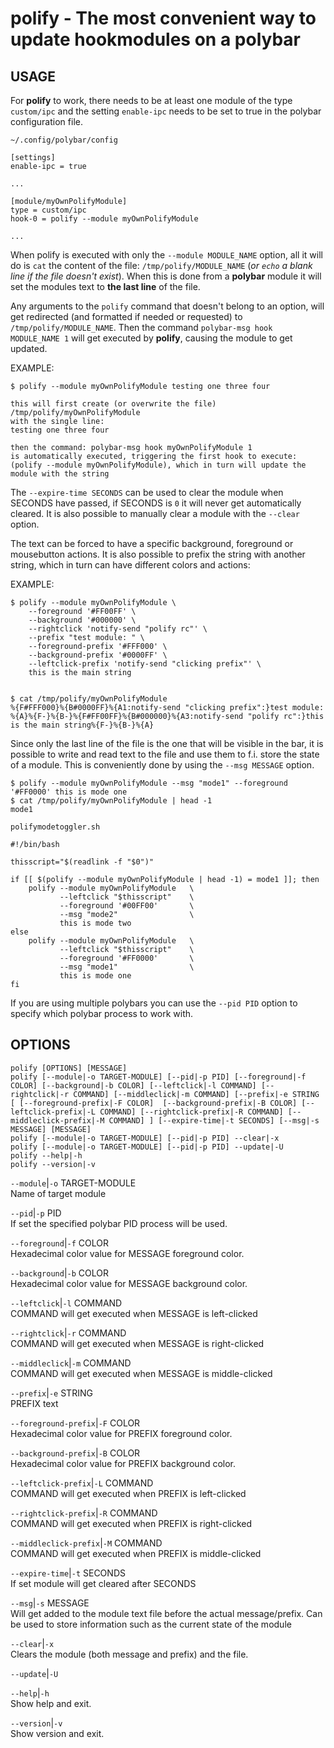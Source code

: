 # polify - The most convenient way to update hookmodules on a polybar 

USAGE
-----

For **polify** to work, there needs to be at least one
module of the type `custom/ipc` and the setting `enable-ipc`
needs to be set to true in the polybar configuration file.  

`~/.config/polybar/config`  
``` text
[settings]
enable-ipc = true

...

[module/myOwnPolifyModule]
type = custom/ipc
hook-0 = polify --module myOwnPolifyModule

...
```


When polify is executed with only the `--module
MODULE_NAME` option, all it will do is `cat` the content of
the file: `/tmp/polify/MODULE_NAME` (*or `echo` a blank line
if the file doesn't exist*). When this is done from a
**polybar** module it will set the modules text to **the
last line** of the file.  

Any arguments to the `polify` command that doesn't belong
to an option, will get redirected (and formatted if needed
or requested) to `/tmp/polify/MODULE_NAME`. Then the command
`polybar-msg hook MODULE_NAME 1` will get executed by
**polify**, causing the module to get updated.

EXAMPLE:  

```
$ polify --module myOwnPolifyModule testing one three four

this will first create (or overwrite the file) /tmp/polify/myOwnPolifyModule
with the single line:
testing one three four

then the command: polybar-msg hook myOwnPolifyModule 1
is automatically executed, triggering the first hook to execute:
(polify --module myOwnPolifyModule), which in turn will update the module with the string
```



The `--expire-time SECONDS` can be used to clear the module
when SECONDS have passed, if SECONDS is `0` it will never
get automatically cleared. It is also possible to manually
clear a module with the `--clear` option.  

The text can be forced to have a specific background,
foreground or mousebutton actions. It is also possible to
prefix the string with another string, which in turn can
have different colors and actions:  

EXAMPLE:  

``` text
$ polify --module myOwnPolifyModule \
    --foreground '#FF00FF' \
    --background '#000000' \
    --rightclick 'notify-send "polify rc"' \
    --prefix "test module: " \
    --foreground-prefix '#FFF000' \
    --background-prefix '#0000FF' \
    --leftclick-prefix 'notify-send "clicking prefix"' \
    this is the main string


$ cat /tmp/polify/myOwnPolifyModule
%{F#FFF000}%{B#0000FF}%{A1:notify-send "clicking prefix":}test module: %{A}%{F-}%{B-}%{F#FF00FF}%{B#000000}%{A3:notify-send "polify rc":}this is the main string%{F-}%{B-}%{A}
```


Since only the last line of the file is the one that will
be visible in the bar, it is possible to write and read text
to the file and use them to f.i. store the state of a
module. This is conveniently done by using the `--msg
MESSAGE` option.

``` text
$ polify --module myOwnPolifyModule --msg "mode1" --foreground '#FF0000' this is mode one
$ cat /tmp/polify/myOwnPolifyModule | head -1
mode1
```


`polifymodetoggler.sh`  

``` shell
#!/bin/bash

thisscript="$(readlink -f "$0")"

if [[ $(polify --module myOwnPolifyModule | head -1) = mode1 ]]; then
    polify --module myOwnPolifyModule   \
           --leftclick "$thisscript"    \
           --foreground '#00FF00'       \
           --msg "mode2"                \
           this is mode two
else 
    polify --module myOwnPolifyModule   \
           --leftclick "$thisscript"    \
           --foreground '#FF0000'       \
           --msg "mode1"                \
           this is mode one
fi
```


If you are using multiple polybars you can use the `--pid PID` option to specify which polybar process to work with.  


OPTIONS
-------

```text
polify [OPTIONS] [MESSAGE]
polify [--module|-o TARGET-MODULE] [--pid|-p PID] [--foreground|-f COLOR] [--background|-b COLOR] [--leftclick|-l COMMAND] [--rightclick|-r COMMAND] [--middleclick|-m COMMAND] [--prefix|-e STRING [ [--foreground-prefix|-F COLOR]  [--background-prefix|-B COLOR] [--leftclick-prefix|-L COMMAND] [--rightclick-prefix|-R COMMAND] [--middleclick-prefix|-M COMMAND] ] [--expire-time|-t SECONDS] [--msg|-s MESSAGE] [MESSAGE]
polify [--module|-o TARGET-MODULE] [--pid|-p PID] --clear|-x
polify [--module|-o TARGET-MODULE] [--pid|-p PID] --update|-U
polify --help|-h
polify --version|-v
```


`--module`|`-o` TARGET-MODULE  
Name of target module

`--pid`|`-p` PID  
If set the specified polybar PID process will be used.

`--foreground`|`-f` COLOR  
Hexadecimal color value for MESSAGE foreground color.

`--background`|`-b` COLOR  
Hexadecimal color value for MESSAGE background color.

`--leftclick`|`-l` COMMAND  
COMMAND will get executed when MESSAGE is left-clicked

`--rightclick`|`-r` COMMAND  
COMMAND will get executed when MESSAGE is right-clicked

`--middleclick`|`-m` COMMAND  
COMMAND will get executed when MESSAGE is middle-clicked

`--prefix`|`-e` STRING  
PREFIX text

`--foreground-prefix`|`-F` COLOR  
Hexadecimal color value for PREFIX foreground color.

`--background-prefix`|`-B` COLOR  
Hexadecimal color value for PREFIX background color.

`--leftclick-prefix`|`-L` COMMAND  
COMMAND will get executed when PREFIX is left-clicked

`--rightclick-prefix`|`-R` COMMAND  
COMMAND will get executed when PREFIX is right-clicked

`--middleclick-prefix`|`-M` COMMAND  
COMMAND will get executed when PREFIX is middle-clicked

`--expire-time`|`-t` SECONDS  
If set module will get cleared after SECONDS

`--msg`|`-s` MESSAGE  
Will get added to the module text file before the actual
message/prefix. Can be used to store information such as the
current state of the module

`--clear`|`-x`  
Clears the module (both message and prefix) and the file.

`--update`|`-U`  

`--help`|`-h`  
Show help and exit.

`--version`|`-v`  
Show version and exit.



